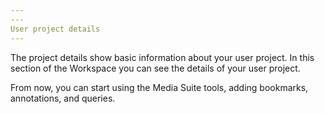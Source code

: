 ```yaml
---
---
User project details
---
```


The project details show basic information about your user project. In this section of the Workspace you can see the details of your user project.

From now, you can start using the Media Suite tools, adding bookmarks, annotations, and queries.
